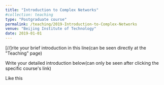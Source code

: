 ```yaml
---
title: "Introduction to Complex Networks"
#collection: teaching
type: "Postgraduate course"
permalink: /teaching/2019-Introduction-to-Complex-Networks
venue: "Beijing Institute of Technology"
date: 2019-01-01
---
```


[//]rite your brief introduction in this line(can be seen directly at the "Teaching" page)

Write your detailed introduction below(can only be seen after clicking the specific course's link)

Like this

